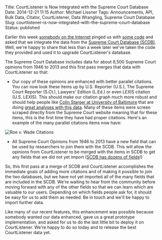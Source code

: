 Title: CourtListener is Now Integrated with the Supreme Court Database
Date: 2014-12-21 11:15
Author: Michael Lissner
Tags: Announcements, API, Bulk Data, Citator, CourtListener, Data Wrangling, Supreme Court Database
Slug: courtlistener-is-now-integrated-with-the-supreme-court-database
Status: published

Earlier this week [somebody on the
Internet](https://github.com/ariddell "https://xkcd.com/386/") pinged us
with [some
code](https://github.com/freelawproject/courtlistener/issues/319) and
asked that we integrate the data from the [Supreme Court Database
(SCDB)](http://scdb.wustl.edu/about.php). Well, we're happy to share
that less than a week later we've taken the code they provided and used
it to upgrade CourtListener's database.

The Supreme Court Database includes data for about 8,500 Supreme Court
opinions from 1946 to 2013 and this first pass merges that data with
CourtListener so that:

-   Our copy of these opinions are enhanced with better parallel
    citations. You can now look these items up by U.S. Reporter (U.S.),
    The Supreme Court Reporter (S.Ct.), Lawyers' Edition (L.Ed.) or even
    LEXIS citation (U.S. LEXIS). This should make our citation graph
    much more robust and should help people like [Colin Starger at
    University of
    Baltimore](http://law.ubalt.edu/faculty/profiles/starger.cfm) that
    are doing [great analyses with this
    data](http://law.ubalt.edu/faculty/scotus-mapping/index.cfm). Many
    of these items were screen scraped directly from the Supreme Court
    website meaning that for these items, this is the first time they
    have had proper citations. Here's an example of the many parallel
    citations items now have:

![Roe v. Wade
Citations]({filename}/images/Screenshot-from-2014-12-21-103557.png)

-   All Supreme Court Opinions from 1946 to 2013 have a new field that
    can be used by researchers to join them with the SCDB. This will
    allow the opinions from CourtListener to be merged with the items in
    SCDB to get any fields that we did not yet import ([SCDB has dozens
    of fields](http://scdb.wustl.edu/documentation.php)!)

So, this first pass at a merge of SCDB and CourtListener accomplishes
the immediate goals of adding more citations and of making it possible
to join the two databases, but we have not yet imported all of the many
fields that are included in the SCDB. We're waiting to hear from the
community before moving forward with any of the other fields so that we
can learn which are valuable to our users. Depending on which fields
people ask for, it should be easy for us to add them as needed. Be in
touch and we'll be happy to import further data.

Like many of our recent features, this enhancement was possible because
somebody wanted our data enhanced, gave us a great prototype
implementation, and asked for us to do the last little bit to deploy it
on CourtListener. We're happy to do so today and to release the best
CourtListener data yet.

